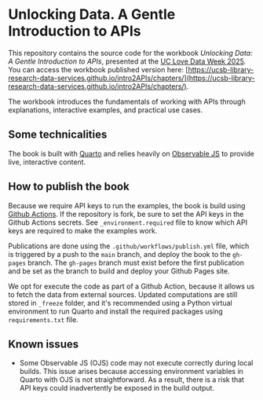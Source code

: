 # Unlocking Data. A Gentle Introduction to APIs

This repository contains the source code for the workbook *Unlocking Data: A Gentle Introduction to APIs*, presented at the [UC Love Data Week 2025](https://uc-love-data-week.github.io/2025/). You can access the workbook published version here: [https://ucsb-library-research-data-services.github.io/intro2APIs/chapters/](https://ucsb-library-research-data-services.github.io/intro2APIs/chapters/).

The workbook introduces the fundamentals of working with APIs through explanations, interactive examples, and practical use cases.

## Some technicalities

The book is built with [Quarto](https://quarto.org/) and relies heavily on [Observable JS](https://quarto.org/docs/interactive/ojs/) to provide live, interactive content.

## How to publish the book

Because we require API keys to run the examples, the book is build using [Github Actions](https://quarto.org/docs/publishing/github-pages.html#github-action). If the repository is fork, be sure to set the API keys in the Github Actions secrets. See `_environment.required` file to know which API keys are required to make the examples work.

Publications are done using the `.github/workflows/publish.yml` file, which is triggered by a push to the `main` branch, and deploy the book to the `gh-pages` branch. The `gh-pages` branch must exist before the first publication and be set as the branch to build and deploy your Github Pages site.

We opt for execute the code as part of a Github Action, because it allows us to fetch the data from external sources. Updated computations are still stored in `_freeze` folder, and it's recommended using a Python virtual environment to run Quarto and install the required packages using `requirements.txt` file.

## Known issues

- Some Observable JS (OJS) code may not execute correctly during local builds. This issue arises because accessing environment variables in Quarto with OJS is not straightforward. As a result, there is a risk that API keys could inadvertently be exposed in the build output.
